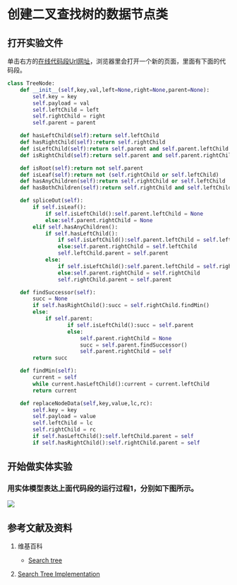 # 创建二叉查找树的数据节点类

## 打开实验文件

单击右方的[在线代码段Url网址](http://www.pythontutor.com/visualize.html#code=class%20TreeNode%3A%0A%20%20%20%20def%20__init__%28self,key,val,left%3DNone,right%3DNone,parent%3DNone%29%3A%0A%20%20%20%20%20%20%20%20self.key%20%3D%20key%0A%20%20%20%20%20%20%20%20self.payload%20%3D%20val%0A%20%20%20%20%20%20%20%20self.leftChild%20%3D%20left%0A%20%20%20%20%20%20%20%20self.rightChild%20%3D%20right%0A%20%20%20%20%20%20%20%20self.parent%20%3D%20parent%0A%0A%20%20%20%20def%20hasLeftChild%28self%29%3Areturn%20self.leftChild%0A%20%20%20%20def%20hasRightChild%28self%29%3Areturn%20self.rightChild%0A%20%20%20%20def%20isLeftChild%28self%29%3Areturn%20self.parent%20and%20self.parent.leftChild%20%3D%3D%20self%0A%20%20%20%20def%20isRightChild%28self%29%3Areturn%20self.parent%20and%20self.parent.rightChild%20%3D%3D%20self%0A%0A%20%20%20%20def%20isRoot%28self%29%3Areturn%20not%20self.parent%0A%20%20%20%20def%20isLeaf%28self%29%3Areturn%20not%20%28self.rightChild%20or%20self.leftChild%29%0A%20%20%20%20def%20hasAnyChildren%28self%29%3Areturn%20self.rightChild%20or%20self.leftChild%0A%20%20%20%20def%20hasBothChildren%28self%29%3Areturn%20self.rightChild%20and%20self.leftChild%0A%0A%20%20%20%20def%20spliceOut%28self%29%3A%0A%20%20%20%20%20%20%20%20if%20self.isLeaf%28%29%3A%0A%20%20%20%20%20%20%20%20%20%20%20%20if%20self.isLeftChild%28%29%3Aself.parent.leftChild%20%3D%20None%0A%20%20%20%20%20%20%20%20%20%20%20%20else%3Aself.parent.rightChild%20%3D%20None%0A%20%20%20%20%20%20%20%20elif%20self.hasAnyChildren%28%29%3A%0A%20%20%20%20%20%20%20%20%20%20%20%20if%20self.hasLeftChild%28%29%3A%0A%20%20%20%20%20%20%20%20%20%20%20%20%20%20%20%20if%20self.isLeftChild%28%29%3Aself.parent.leftChild%20%3D%20self.leftChild%0A%20%20%20%20%20%20%20%20%20%20%20%20%20%20%20%20else%3Aself.parent.rightChild%20%3D%20self.leftChild%0A%20%20%20%20%20%20%20%20%20%20%20%20%20%20%20%20self.leftChild.parent%20%3D%20self.parent%0A%20%20%20%20%20%20%20%20%20%20%20%20else%3A%0A%20%20%20%20%20%20%20%20%20%20%20%20%20%20%20%20if%20self.isLeftChild%28%29%3Aself.parent.leftChild%20%3D%20self.rightChild%0A%20%20%20%20%20%20%20%20%20%20%20%20%20%20%20%20else%3Aself.parent.rightChild%20%3D%20self.rightChild%0A%20%20%20%20%20%20%20%20%20%20%20%20%20%20%20%20self.rightChild.parent%20%3D%20self.parent%0A%0A%20%20%20%20def%20findSuccessor%28self%29%3A%0A%20%20%20%20%20%20%20%20succ%20%3D%20None%0A%20%20%20%20%20%20%20%20if%20self.hasRightChild%28%29%3Asucc%20%3D%20self.rightChild.findMin%28%29%0A%20%20%20%20%20%20%20%20else%3A%0A%20%20%20%20%20%20%20%20%20%20%20%20if%20self.parent%3A%0A%20%20%20%20%20%20%20%20%20%20%20%20%20%20%20%20%20%20%20if%20self.isLeftChild%28%29%3Asucc%20%3D%20self.parent%0A%20%20%20%20%20%20%20%20%20%20%20%20%20%20%20%20%20%20%20else%3A%0A%20%20%20%20%20%20%20%20%20%20%20%20%20%20%20%20%20%20%20%20%20%20%20self.parent.rightChild%20%3D%20None%0A%20%20%20%20%20%20%20%20%20%20%20%20%20%20%20%20%20%20%20%20%20%20%20succ%20%3D%20self.parent.findSuccessor%28%29%0A%20%20%20%20%20%20%20%20%20%20%20%20%20%20%20%20%20%20%20%20%20%20%20self.parent.rightChild%20%3D%20self%0A%20%20%20%20%20%20%20%20return%20succ%0A%0A%20%20%20%20def%20findMin%28self%29%3A%0A%20%20%20%20%20%20%20%20current%20%3D%20self%0A%20%20%20%20%20%20%20%20while%20current.hasLeftChild%28%29%3Acurrent%20%3D%20current.leftChild%0A%20%20%20%20%20%20%20%20return%20current%0A%0A%20%20%20%20def%20replaceNodeData%28self,key,value,lc,rc%29%3A%0A%20%20%20%20%20%20%20%20self.key%20%3D%20key%0A%20%20%20%20%20%20%20%20self.payload%20%3D%20value%0A%20%20%20%20%20%20%20%20self.leftChild%20%3D%20lc%0A%20%20%20%20%20%20%20%20self.rightChild%20%3D%20rc%0A%20%20%20%20%20%20%20%20if%20self.hasLeftChild%28%29%3Aself.leftChild.parent%20%3D%20self%0A%20%20%20%20%20%20%20%20if%20self.hasRightChild%28%29%3Aself.rightChild.parent%20%3D%20self&cumulative=false&heapPrimitives=nevernest&mode=edit&origin=opt-frontend.js&py=py3anaconda&rawInputLstJSON=%5B%5D&textReferences=false)，浏览器里会打开一个新的页面，里面有下面的代码段。

```python
class TreeNode:
    def __init__(self,key,val,left=None,right=None,parent=None):
        self.key = key
        self.payload = val
        self.leftChild = left
        self.rightChild = right
        self.parent = parent

    def hasLeftChild(self):return self.leftChild
    def hasRightChild(self):return self.rightChild
    def isLeftChild(self):return self.parent and self.parent.leftChild == self
    def isRightChild(self):return self.parent and self.parent.rightChild == self

    def isRoot(self):return not self.parent
    def isLeaf(self):return not (self.rightChild or self.leftChild)
    def hasAnyChildren(self):return self.rightChild or self.leftChild
    def hasBothChildren(self):return self.rightChild and self.leftChild

    def spliceOut(self):
        if self.isLeaf():
            if self.isLeftChild():self.parent.leftChild = None
            else:self.parent.rightChild = None
        elif self.hasAnyChildren():
            if self.hasLeftChild():
                if self.isLeftChild():self.parent.leftChild = self.leftChild
                else:self.parent.rightChild = self.leftChild
                self.leftChild.parent = self.parent
            else:
                if self.isLeftChild():self.parent.leftChild = self.rightChild
                else:self.parent.rightChild = self.rightChild
                self.rightChild.parent = self.parent

    def findSuccessor(self):
        succ = None
        if self.hasRightChild():succ = self.rightChild.findMin()
        else:
            if self.parent:
                   if self.isLeftChild():succ = self.parent
                   else:
                       self.parent.rightChild = None
                       succ = self.parent.findSuccessor()
                       self.parent.rightChild = self
        return succ

    def findMin(self):
        current = self
        while current.hasLeftChild():current = current.leftChild
        return current

    def replaceNodeData(self,key,value,lc,rc):
        self.key = key
        self.payload = value
        self.leftChild = lc
        self.rightChild = rc
        if self.hasLeftChild():self.leftChild.parent = self
        if self.hasRightChild():self.rightChild.parent = self

```

## 开始做实体实验

### 用实体模型表达上面代码段的运行过程1，分别如下图所示。

![](/images/理解基本的数据结构/创建二叉查找树的数据节点类/1a1.jpg)



## 参考文献及资料

1. 维基百科
	- [Search tree](https://en.wikipedia.org/wiki/Search_tree) 

2. [Search Tree Implementation](https://runestone.academy/runestone/books/published/pythonds/Trees/SearchTreeImplementation.html) 
